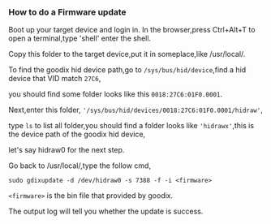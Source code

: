 ### How to do a Firmware update
Boot up your target device and login in.
In the browser,press Ctrl+Alt+T to open a terminal,type 'shell' enter the shell.

Copy this folder to the target device,put it in someplace,like /usr/local/.

To find the goodix hid device path,go to `/sys/bus/hid/device`,find a hid device that VID match `27C6`,

you should find some folder looks like this `0018:27C6:01F0.0001`.

Next,enter this folder, `'/sys/bus/hid/devices/0018:27C6:01F0.0001/hidraw'`,

type `ls` to list all folder,you should find a folder looks like `'hidrawx'`,this is the device path of the goodix hid device,

let's say hidraw0 for the next step.

Go back to /usr/local/,type the follow cmd,

    sudo gdixupdate -d /dev/hidraw0 -s 7388 -f -i <firmware>

`<firmware>` is the bin file that provided by goodix.

The output log will tell you whether the update is success.

